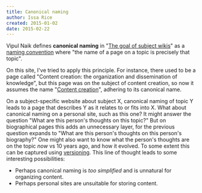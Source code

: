 ```yaml
---
title: Canonical naming
author: Issa Rice
created: 2015-01-02
date: 2015-02-22
---
```


Vipul Naik defines **canonical naming** in "[The goal of subject wikis](http://blog.subwiki.org/2009/02/02/the-goal-of-subject-wikis/)" as a [naming convention](!w) where "the name of a page on a topic is precisely that topic".

On this site, I've tried to apply this principle.
For instance, there used to be a page called "Content creation: the organization and dissemination of knowledge", but this page was on the subject of content creation, so now it assumes the name "[Content creation]()", adhering to its canonical name.

On a subject-specific website about subject X, canonical naming of topic Y
leads to a page that describes Y as it relates to or fits into X.
What about canonical naming on a personal site, such as this one?
It might answer the question "What are this person's thoughts on this topic?"
But on biographical pages this adds an unnecessary layer, for the previous
question expands to "What are this person's thoughts on this person's
biography?"
One might also want to know what the person's thoughts are on the topic *now*
vs 10 years ago, and how it evolved.
To some extent this can be captured using [versioning](versioning-prose).
This line of thought leads to some interesting possibilities:

* Perhaps canonical naming is *too simplified* and is unnatural for organizing
  content.
* Perhaps personal sites are unsuitable for storing content.
